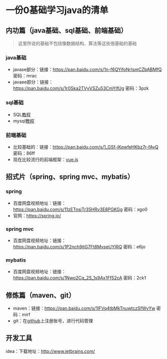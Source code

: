 # 一份0基础学习java的清单

## 内功篇（java基础、sql基础、前端基础）
> 这里所说的基础不包括像数据结构、算法等这些很基础的基础

### java基础
* javase部分：链接：https://pan.baidu.com/s/1n-f6QYifoNrIsmCZbABMfQ 密码：mrac  
* javaee部分：链接：https://pan.baidu.com/s/1r0Ska2TVyVSZu53CmYlfUg 密码：3pzk  

### sql基础
* SQL[教程](http://www.runoob.com/sql/sql-tutorial.html)  
* mysql[教程](http://www.runoob.com/mysql/mysql-tutorial.html)
  
### 前端基础
* 比较基础的：链接：https://pan.baidu.com/s/1_GSf-iKqwfeHKbz7r-fAyQ 密码：86ff  
* 现在比较流行的前端框架：[vue.js](https://cn.vuejs.org/v2/guide/)  
## 招式片（spring、spring mvc、mybatis）

### spring
* 百度网盘视频地址：链接：https://pan.baidu.com/s/11zETnsjTr35HRv3E8PGKGg 密码：xgo0  
* 官网：https://spring.io/  

### spring mvc  
* 百度网盘视频地址：链接：https://pan.baidu.com/s/1P2nch9itG7Ft8MvseUYIRQ 密码：e6jo  
  
### mybatis  
* 百度网盘视频地址：链接：https://pan.baidu.com/s/1Nwo2Cq_2S_1s9Ax1Ff52cA 密码：2ck1

## 修炼篇（maven、git）
* maven：链接：https://pan.baidu.com/s/1IFVq4tbMkTnuwtczSfWvYw 密码：mirf  
* git：在[github](https://github.com/)上注册账号，进行代码管理

## 开发工具  
idea：下载地址：http://www.jetbrains.com/